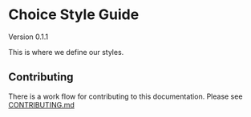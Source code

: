 # Choice Style Guide

Version 0.1.1

This is where we define our styles.

## Contributing

There is a work flow for contributing to this documentation. Please see [CONTRIBUTING.md](CONTRIBUTING.md)
